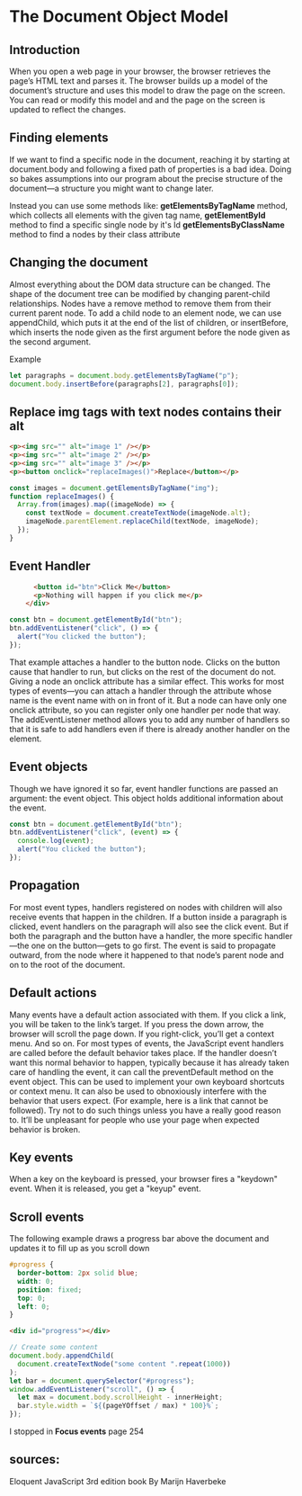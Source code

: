 # The Document Object Model

## Introduction

When you open a web page in your browser, the browser retrieves the page’s HTML text and parses it.
The browser builds up a model of the document’s structure and uses this model to draw the page on the screen.
You can read or modify this model and and the page on the screen is updated to reflect the changes.

## Finding elements

If we want to find a specific node in the document, reaching it by starting at document.body and following a fixed path of properties is a bad idea. Doing so bakes assumptions into our program about the precise structure of the
document—a structure you might want to change later.

Instead you can use some methods like:
**getElementsByTagName** method, which collects all elements with the given tag name,
**getElementById** method to find a specific single node by it's Id
**getElementsByClassName** method to find a nodes by their class attribute

## Changing the document

Almost everything about the DOM data structure can be changed. The shape of the document tree can be modified by changing parent-child relationships. Nodes have a remove method to remove them from their current parent node. To add a child node to an element node, we can use appendChild, which puts it at the end of the list of children, or insertBefore, which inserts the node given as the first argument before the node given as the second argument.

Example

```javascript
let paragraphs = document.body.getElementsByTagName("p");
document.body.insertBefore(paragraphs[2], paragraphs[0]);
```

## Replace img tags with text nodes contains their alt

```html
<p><img src="" alt="image 1" /></p>
<p><img src="" alt="image 2" /></p>
<p><img src="" alt="image 3" /></p>
<p><button onclick="replaceImages()">Replace</button></p>
```

```javascript
const images = document.getElementsByTagName("img");
function replaceImages() {
  Array.from(images).map((imageNode) => {
    const textNode = document.createTextNode(imageNode.alt);
    imageNode.parentElement.replaceChild(textNode, imageNode);
  });
}
```

## Event Handler

```html
      <button id="btn">Click Me</button>
      <p>Nothing will happen if you click me</p>
    </div>

```

```javascript
const btn = document.getElementById("btn");
btn.addEventListener("click", () => {
  alert("You clicked the button");
});
```

That example attaches a handler to the button node. Clicks on the button cause that handler to run, but clicks on the rest of the document do not.
Giving a node an onclick attribute has a similar effect. This works for most types of events—you can attach a handler through the attribute whose name is the event name with on in front of it.
But a node can have only one onclick attribute, so you can register only one handler per node that way. The addEventListener method allows you to add any number of handlers so that it is safe to add handlers even if there is already another handler on the element.

## Event objects

Though we have ignored it so far, event handler functions are passed an argument: the event object. This object holds additional information about the event.

```javascript
const btn = document.getElementById("btn");
btn.addEventListener("click", (event) => {
  console.log(event);
  alert("You clicked the button");
});
```

## Propagation

For most event types, handlers registered on nodes with children will also receive events that happen in the children. If a button inside a paragraph is clicked, event handlers on the paragraph will also see the click event.
But if both the paragraph and the button have a handler, the more specific handler—the one on the button—gets to go first. The event is said to propagate outward, from the node where it happened to that node’s parent node and on to the root of the document.

## Default actions

Many events have a default action associated with them. If you click a link, you will be taken to the link’s target. If you press the down arrow, the browser will scroll the page down. If you right-click, you’ll get a context menu. And so on.
For most types of events, the JavaScript event handlers are called before the default behavior takes place. If the handler doesn’t want this normal behavior to happen, typically because it has already taken care of handling the event, it can call the preventDefault method on the event object.
This can be used to implement your own keyboard shortcuts or context menu. It can also be used to obnoxiously interfere with the behavior that users expect. (For example, here is a link that cannot be followed). Try not to do such things unless you have a really good reason to. It’ll be
unpleasant for people who use your page when expected behavior is broken.

## Key events

When a key on the keyboard is pressed, your browser fires a "keydown" event. When it is released, you get a "keyup" event.

## Scroll events

The following example draws a progress bar above the document and updates it to fill up as you scroll down

```css
#progress {
  border-bottom: 2px solid blue;
  width: 0;
  position: fixed;
  top: 0;
  left: 0;
}
```

```html
<div id="progress"></div>
```

```javascript
// Create some content
document.body.appendChild(
  document.createTextNode("some content ".repeat(1000))
);
let bar = document.querySelector("#progress");
window.addEventListener("scroll", () => {
  let max = document.body.scrollHeight - innerHeight;
  bar.style.width = `${(pageYOffset / max) * 100}%`;
});
```

I stopped in **Focus events** page 254

## sources:

Eloquent JavaScript 3rd edition book By Marijn Haverbeke
